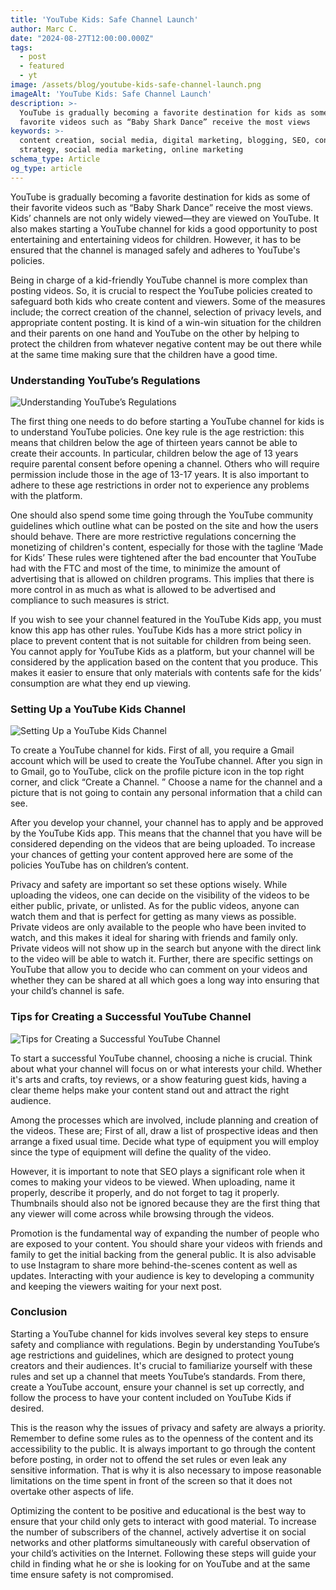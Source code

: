 ```yaml
---
title: 'YouTube Kids: Safe Channel Launch'
author: Marc C.
date: "2024-08-27T12:00:00.000Z"
tags:
  - post
  - featured
  - yt
image: /assets/blog/youtube-kids-safe-channel-launch.png
imageAlt: 'YouTube Kids: Safe Channel Launch'
description: >-
  YouTube is gradually becoming a favorite destination for kids as some of their
  favorite videos such as “Baby Shark Dance” receive the most views
keywords: >-
  content creation, social media, digital marketing, blogging, SEO, content
  strategy, social media marketing, online marketing
schema_type: Article
og_type: article
---
```



YouTube is gradually becoming a favorite destination for kids as some of their favorite videos such as “Baby Shark Dance” receive the most views. Kids’ channels are not only widely viewed—they are viewed on YouTube. It also makes starting a YouTube channel for kids a good opportunity to post entertaining and entertaining videos for children. However, it has to be ensured that the channel is managed safely and adheres to YouTube's policies.



Being in charge of a kid-friendly YouTube channel is more complex than posting videos. So, it is crucial to respect the YouTube policies created to safeguard both kids who create content and viewers. Some of the measures include; the correct creation of the channel, selection of privacy levels, and appropriate content posting. It is kind of a win-win situation for the children and their parents on one hand and YouTube on the other by helping to protect the children from whatever negative content may be out there while at the same time making sure that the children have a good time.





### Understanding YouTube’s Regulations

![Understanding YouTube’s Regulations](/assets/blog/youtube’s-regulations.png)

The first thing one needs to do before starting a YouTube channel for kids is to understand YouTube policies. One key rule is the age restriction: this means that children below the age of thirteen years cannot be able to create their accounts. In particular, children below the age of 13 years require parental consent before opening a channel. Others who will require permission include those in the age of 13-17 years. It is also important to adhere to these age restrictions in order not to experience any problems with the platform.



One should also spend some time going through the YouTube community guidelines which outline what can be posted on the site and how the users should behave. There are more restrictive regulations concerning the monetizing of children's content, especially for those with the tagline ‘Made for Kids’ These rules were tightened after the bad encounter that YouTube had with the FTC and most of the time, to minimize the amount of advertising that is allowed on children programs. This implies that there is more control in as much as what is allowed to be advertised and compliance to such measures is strict.



If you wish to see your channel featured in the YouTube Kids app, you must know this app has other rules. YouTube Kids has a more strict policy in place to prevent content that is not suitable for children from being seen. You cannot apply for YouTube Kids as a platform, but your channel will be considered by the application based on the content that you produce. This makes it easier to ensure that only materials with contents safe for the kids’ consumption are what they end up viewing.









### Setting Up a YouTube Kids Channel

![Setting Up a YouTube Kids Channel](/assets/blog/setting-up.png)

To create a YouTube channel for kids. First of all, you require a Gmail account which will be used to create the YouTube channel. After you sign in to Gmail, go to YouTube, click on the profile picture icon in the top right corner, and click “Create a Channel. ” Choose a name for the channel and a picture that is not going to contain any personal information that a child can see.



After you develop your channel, your channel has to apply and be approved by the YouTube Kids app. This means that the channel that you have will be considered depending on the videos that are being uploaded. To increase your chances of getting your content approved here are some of the policies YouTube has on children’s content.



Privacy and safety are important so set these options wisely. While uploading the videos, one can decide on the visibility of the videos to be either public, private, or unlisted. As for the public videos, anyone can watch them and that is perfect for getting as many views as possible. Private videos are only available to the people who have been invited to watch, and this makes it ideal for sharing with friends and family only. Private videos will not show up in the search but anyone with the direct link to the video will be able to watch it. Further, there are specific settings on YouTube that allow you to decide who can comment on your videos and whether they can be shared at all which goes a long way into ensuring that your child’s channel is safe.





### Tips for Creating a Successful YouTube Channel

![Tips for Creating a Successful YouTube Channel](/assets/blog/tips-for-success.png)

To start a successful YouTube channel, choosing a niche is crucial. Think about what your channel will focus on or what interests your child. Whether it's arts and crafts, toy reviews, or a show featuring guest kids, having a clear theme helps make your content stand out and attract the right audience.



Among the processes which are involved, include planning and creation of the videos. These are; First of all, draw a list of prospective ideas and then arrange a fixed usual time. Decide what type of equipment you will employ since the type of equipment will define the quality of the video.

However, it is important to note that SEO plays a significant role when it comes to making your videos to be viewed. When uploading, name it properly, describe it properly, and do not forget to tag it properly. Thumbnails should also not be ignored because they are the first thing that any viewer will come across while browsing through the videos.



Promotion is the fundamental way of expanding the number of people who are exposed to your content. You should share your videos with friends and family to get the initial backing from the general public. It is also advisable to use Instagram to share more behind-the-scenes content as well as updates. Interacting with your audience is key to developing a community and keeping the viewers waiting for your next post.





### Conclusion

Starting a YouTube channel for kids involves several key steps to ensure safety and compliance with regulations. Begin by understanding YouTube’s age restrictions and guidelines, which are designed to protect young creators and their audiences. It's crucial to familiarize yourself with these rules and set up a channel that meets YouTube’s standards. From there, create a YouTube account, ensure your channel is set up correctly, and follow the process to have your content included on YouTube Kids if desired.



This is the reason why the issues of privacy and safety are always a priority. Remember to define some rules as to the openness of the content and its accessibility to the public. It is always important to go through the content before posting, in order not to offend the set rules or even leak any sensitive information. That is why it is also necessary to impose reasonable limitations on the time spent in front of the screen so that it does not overtake other aspects of life.



Optimizing the content to be positive and educational is the best way to ensure that your child only gets to interact with good material. To increase the number of subscribers of the channel, actively advertise it on social networks and other platforms simultaneously with careful observation of your child’s activities on the Internet. Following these steps will guide your child in finding what he or she is looking for on YouTube and at the same time ensure safety is not compromised.
